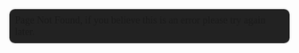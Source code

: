 <div style="background: #222;padding:10px;border-radius:10px;"><a style="font-size:18px;font-family:Poppins">Page Not Found, if you believe this is an error please try again later.</a><div></div></div>
<script>if(window.location.pathname=='/404/experiment/light/enable'){document.cookie = "experiment_light=true; expires=Sun, 16 Jul 3567 06:23:41 GMT; path=/";window.location.pathname='/'};if(window.location.pathname=='/404/experiment/light/disable'){document.cookie = "experiment_light=false; expires=Sun, 16 Jul 3567 06:23:41 GMT; path=/";window.location.pathname='/'}</script>

